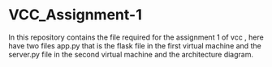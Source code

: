 # VCC_Assignment-1
In this repository contains the file required for the assignment 1 of vcc , here have two files app.py that is the flask file in the first virtual machine and the server.py file in the second virtual machine and the architecture diagram.
